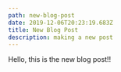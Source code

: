 ```yaml
---
path: new-blog-post
date: 2019-12-06T20:23:19.683Z
title: New Blog Post
description: making a new post
---
```

Hello, this is the new blog post!!
